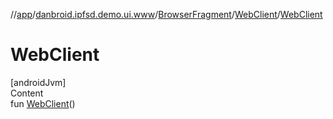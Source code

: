 //[app](../../../index.md)/[danbroid.ipfsd.demo.ui.www](../../index.md)/[BrowserFragment](../index.md)/[WebClient](index.md)/[WebClient](-web-client.md)



# WebClient  
[androidJvm]  
Content  
fun [WebClient](-web-client.md)()  



